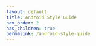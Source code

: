 ```yaml
---
layout: default
title: Android Style Guide
nav_order: 2
has_children: true
permalink: /android-style-guide
---
```


